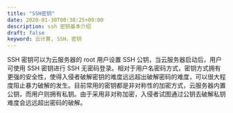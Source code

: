 ```yaml
---
title: "SSH密钥"
date: 2020-01-30T00:38:25+09:00
description: ssh 密钥基本介绍
draft: false
keyword: 云计算, SSH，密钥
---
```




SSH 密钥可以为云服务器的 root 用户设置 SSH 公钥，当云服务器启动后，用户可使用 SSH 密钥进行 SSH 无密码登录。相对于用户名密码方式，密钥方式拥有更强的安全性，使得入侵者破解密钥的难度远远超出破解密码的难度，可以很大程度阻止暴力破解的发生。目前常用的密钥都是非对称性的加密方式，云服务器内置公钥，而用户则拥有私钥。由于采用非对称加密，入侵者试图通过公钥去破解私钥难度会远远超出密码的破解。

